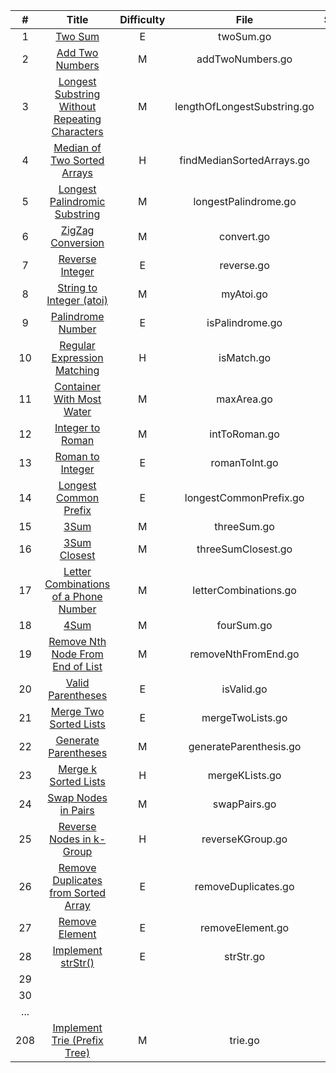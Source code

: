 |  #   |                            Title                             | Difficulty | File | Status | Tag  | Key Points |
| :--: | :----------------------------------------------------------: | :--------: | :--: | :----: | :--: | :--------: |
|  1   |      [ Two Sum](https://leetcode.com/problems/two-sum)       |     E      | twoSum.go |   1    | J | hash |
|  2   | [Add Two Numbers](https://leetcode.com/problems/add-two-numbers) |     M      | addTwoNumbers.go |   1    |      |            |
|  3   | [ Longest Substring Without Repeating Characters](https://leetcode.com/problems/longest-substring-without-repeating-characters) |     M      | lengthOfLongestSubstring.go |   1    |  *  | slide window |
|  4   | [Median of Two Sorted Arrays](https://leetcode.com/problems/median-of-two-sorted-arrays) |     H      | findMedianSortedArrays.go |   1    |  **  | binary |
|  5   | [Longest Palindromic Substring](https://leetcode.com/problems/longest-palindromic-substring) |     M      | longestPalindrome.go |   1    |  **  |  |
|  6   | [ZigZag Conversion](https://leetcode.com/problems/zigzag-conversion) |     M      | convert.go |   1    |  *  |            |
|  7   | [ Reverse Integer](https://leetcode.com/problems/reverse-integer) |     E      | reverse.go |   1    |      |            |
|  8   | [String to Integer (atoi)](https://leetcode.com/problems/string-to-integer-atoi) |     M      | myAtoi.go |   1    |      |            |
|  9   | [Palindrome Number](https://leetcode.com/problems/palindrome-number) |     E      | isPalindrome.go |   1    |  *  |            |
|  10  | [Regular Expression Matching](https://leetcode.com/problems/regular-expression-matching) | H | isMatch.go | 1 | * | dp |
|  11  | [ Container With Most Water](https://leetcode.com/problems/container-with-most-water) |     M      |         maxArea.go          |   1    |  J   | 2pointers |
|  12  | [Integer to Roman](https://leetcode.com/problems/integer-to-roman) |     M      |        intToRoman.go        |   1    |      |            |
|  13  | [Roman to Integer](https://leetcode.com/problems/roman-to-integer) |     E      |        romanToInt.go        |   1    |      |            |
|  14  | [Longest Common Prefix](https://leetcode.com/problems/longest-common-prefix) |     E      |   longestCommonPrefix.go    |   1    |  | 208.Trie |
|  15  | [3Sum](https://leetcode.com/problems/3sum) | M | threeSum.go | 1 | * | 2pointers |
|  16  | [3Sum Closest](https://leetcode.com/problems/3sum-closest) | M | threeSumClosest.go | 1 |      |  |
|  17  | [Letter Combinations of a Phone Number](https://leetcode.com/problems/letter-combinations-of-a-phone-number) | M | letterCombinations.go | 1 |      | backtrack |
|  18  | [4Sum](https://leetcode.com/problems/4sum) | M | fourSum.go | 1 | * |  |
|  19  | [Remove Nth Node From End of List](https://leetcode.com/problems/remove-nth-node-from-end-of-list) | M | removeNthFromEnd.go | 1 |      | 2pointers |
|  20  | [Valid Parentheses](https://leetcode.com/problems/valid-parentheses) | E | isValid.go | 1 |      | stack |
|  21  | [Merge Two Sorted Lists](https://leetcode.com/problems/merge-two-sorted-lists) | E | mergeTwoLists.go | 1 |      |            |
|  22  | [Generate Parentheses](https://leetcode.com/problems/generate-parentheses) | M | generateParenthesis.go | 1 |  | backtrack |
|  23  | [Merge k Sorted Lists](https://leetcode.com/problems/merge-k-sorted-lists) | H | mergeKLists.go | 1 | * | loserTree heap divide&conquer |
|  24  | [Swap Nodes in Pairs](https://leetcode.com/problems/swap-nodes-in-pairs) | M | swapPairs.go | 1 |      |            |
|  25  | [Reverse Nodes in k-Group](https://leetcode.com/problems/reverse-nodes-in-k-group) | H | reverseKGroup.go | 1 |      | Insert at head recursion |
|  26  | [Remove Duplicates from Sorted Array](https://leetcode.com/problems/remove-duplicates-from-sorted-array) | E | removeDuplicates.go | 1 |      |  |
|  27  | [Remove Element](https://leetcode.com/problems/remove-element) | E | removeElement.go | 1 | * | 2pointers |
|  28  | [Implement strStr()](https://leetcode.com/problems/implement-strstr) | E | strStr.go | 1 | * | pattern            (to do) |
|  29  |                                                              |            |                             |        |      |            |
|  30  |                                                              |            |                             |        |      |            |
|  ...  |                                                              |            |                             |        |      |            |
|  208  | [Implement Trie (Prefix Tree)](https://leetcode.com/problems/implement-trie-prefix-tree) | M | trie.go | 1 |      |            |
